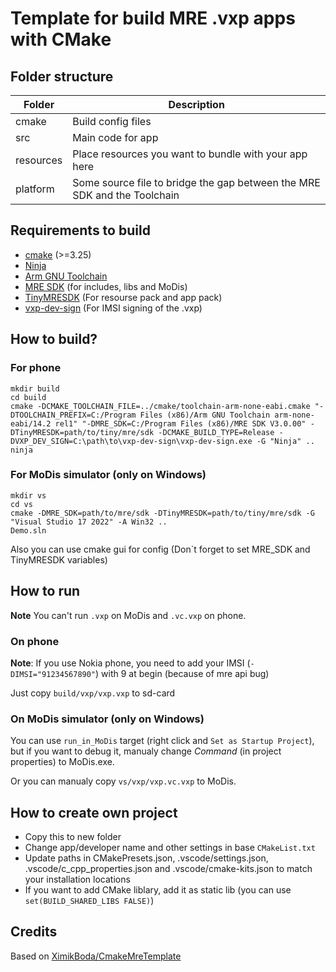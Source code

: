# Template for build MRE .vxp apps with CMake

## Folder structure

|Folder|Description|
|-|-|
|cmake|Build config files|
|src|Main code for app|Static liblary|
|resources|Place resources you want to bundle with your app here|
|platform|Some source file to bridge the gap between the MRE SDK and the Toolchain|

## Requirements to build

- [cmake](https://cmake.org/download/) (>=3.25)
- [Ninja](https://github.com/ninja-build/ninja)
- [Arm GNU Toolchain](https://developer.arm.com/downloads/-/arm-gnu-toolchain-downloads)
- [MRE SDK](https://archive.org/details/mre-sdk_developer) (for includes, libs and MoDis)
- [TinyMRESDK](https://github.com/XimikBoda/TinyMRESDK) (For resourse pack and app pack)
- [vxp-dev-sign](https://github.com/paulober/vxp-dev-sign) (For IMSI signing of the .vxp)

## How to build?
### For phone

```
mkdir build
cd build
cmake -DCMAKE_TOOLCHAIN_FILE=../cmake/toolchain-arm-none-eabi.cmake "-DTOOLCHAIN_PREFIX=C:/Program Files (x86)/Arm GNU Toolchain arm-none-eabi/14.2 rel1" "-DMRE_SDK=C:/Program Files (x86)/MRE SDK V3.0.00" -DTinyMRESDK=path/to/tiny/mre/sdk -DCMAKE_BUILD_TYPE=Release -DVXP_DEV_SIGN=C:\path\to\vxp-dev-sign\vxp-dev-sign.exe -G "Ninja" ..
ninja
```

### For MoDis simulator (only on Windows)

```
mkdir vs
cd vs
cmake -DMRE_SDK=path/to/mre/sdk -DTinyMRESDK=path/to/tiny/mre/sdk -G "Visual Studio 17 2022" -A Win32 ..
Demo.sln
```

Also you can use cmake gui for config (Don`t forget to set MRE_SDK and TinyMRESDK variables)

## How to run

**Note** You can't run `.vxp` on MoDis and `.vc.vxp` on phone. 
### On phone

**Note**: If you use Nokia phone, you need to add your IMSI (```-DIMSI="91234567890"```) with 9 at begin (because of mre api bug)

Just copy `build/vxp/vxp.vxp` to sd-card

### On MoDis simulator (only on Windows)

You can use `run_in_MoDis` target (right click and `Set as Startup Project`), but if you want to debug it, manualy change *Command* (in project properties) to MoDis.exe.

Or you can manualy copy `vs/vxp/vxp.vc.vxp` to MoDis.

## How to create own project

- Copy this to new folder
- Change app/developer name and other settings in base `CMakeList.txt`
- Update paths in CMakePresets.json, .vscode/settings.json, .vscode/c_cpp_properties.json and .vscode/cmake-kits.json to match your installation locations
- If you want to add CMake liblary, add it as static lib (you can use `set(BUILD_SHARED_LIBS FALSE)`)

## Credits

Based on [XimikBoda/CmakeMreTemplate](https://github.com/XimikBoda/CmakeMreTemplate)
